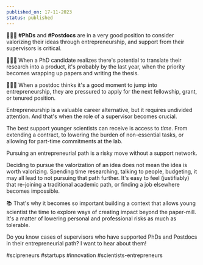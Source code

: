 ```yaml
---
published_on: 17-11-2023
status: published
---
```

🤷🏽‍♂️ **#PhDs** and **#Postdocs** are in a very good position to consider valorizing their ideas through entrepreneurship, and support from their supervisors is critical.

👨🏼‍💻 When a PhD candidate realizes there's potential to translate their research into a product, it's probably by the last year, when the priority becomes wrapping up papers and writing the thesis.

👨🏻‍🏫 When a postdoc thinks it's a good moment to jump into entrepreneurship, they are pressured to apply for the next fellowship, grant, or tenured position.

Entrepreneurship is a valuable career alternative, but it requires undivided attention. And that's when the role of a supervisor becomes crucial.

The best support younger scientists can receive is access to *time*. From extending a contract, to lowering the burden of non-essential tasks, or allowing for part-time commitments at the lab.

Pursuing an entrepreneurial path is a risky move without a support network.

Deciding to pursue the valorization of an idea does not mean the idea is worth valorizing. Spending time researching, talking to people, budgeting, it may all lead to not pursuing that path further. It's easy to feel (justifiably) that re-joining a traditional academic path, or finding a job elsewhere becomes impossible.

📚 That's why it becomes so important building a context that allows young scientist the time to explore ways of creating impact beyond the paper-mill. It's a matter of lowering personal and professional risks as much as tolerable.

Do you know cases of supervisors who have supported PhDs and Postdocs in their entrepreneurial path? I want to hear about them!

#scipreneurs #startups #innovation #scientists-entrepreneurs